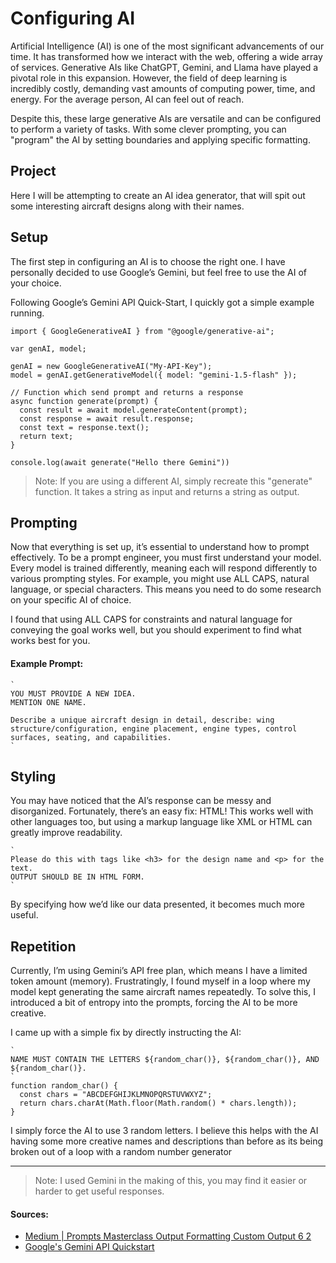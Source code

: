 # Configuring AI

Artificial Intelligence (AI) is one of the most significant advancements of our time. It has transformed how we interact with the web, offering a wide array of services. Generative AIs like ChatGPT, Gemini, and Llama have played a pivotal role in this expansion. However, the field of deep learning is incredibly costly, demanding vast amounts of computing power, time, and energy. For the average person, AI can feel out of reach.

Despite this, these large generative AIs are versatile and can be configured to perform a variety of tasks. With some clever prompting, you can "program" the AI by setting boundaries and applying specific formatting.

## Project

Here I will be attempting to create an AI idea generator, that will spit out some interesting aircraft designs along with their names.

## Setup

The first step in configuring an AI is to choose the right one. I have personally decided to use Google’s Gemini, but feel free to use the AI of your choice.

Following Google’s Gemini API Quick-Start, I quickly got a simple example running.

```JS
import { GoogleGenerativeAI } from "@google/generative-ai";

var genAI, model;

genAI = new GoogleGenerativeAI("My-API-Key");
model = genAI.getGenerativeModel({ model: "gemini-1.5-flash" });

// Function which send prompt and returns a response
async function generate(prompt) {
  const result = await model.generateContent(prompt);
  const response = await result.response;
  const text = response.text();
  return text;
}

console.log(await generate("Hello there Gemini"))
```

> Note: If you are using a different AI, simply recreate this "generate" function. It takes a string as input and returns a string as output.

## Prompting

Now that everything is set up, it’s essential to understand how to prompt effectively. To be a prompt engineer, you must first understand your model. Every model is trained differently, meaning each will respond differently to various prompting styles. For example, you might use ALL CAPS, natural language, or special characters. This means you need to do some research on your specific AI of choice.

I found that using ALL CAPS for constraints and natural language for conveying the goal works well, but you should experiment to find what works best for you.

#### Example Prompt:

```JS
`
YOU MUST PROVIDE A NEW IDEA.
MENTION ONE NAME.

Describe a unique aircraft design in detail, describe: wing structure/configuration, engine placement, engine types, control surfaces, seating, and capabilities.
`
```

## Styling

You may have noticed that the AI’s response can be messy and disorganized. Fortunately, there’s an easy fix: HTML! This works well with other languages too, but using a markup language like XML or HTML can greatly improve readability.

```JS
`
Please do this with tags like <h3> for the design name and <p> for the text.
OUTPUT SHOULD BE IN HTML FORM.
`
```

By specifying how we’d like our data presented, it becomes much more useful.

## Repetition

Currently, I’m using Gemini’s API free plan, which means I have a limited token amount (memory). Frustratingly, I found myself in a loop where my model kept generating the same aircraft names repeatedly. To solve this, I introduced a bit of entropy into the prompts, forcing the AI to be more creative.

I came up with a simple fix by directly instructing the AI:

```JS
`
NAME MUST CONTAIN THE LETTERS ${random_char()}, ${random_char()}, AND ${random_char()}.
`
function random_char() {
  const chars = "ABCDEFGHIJKLMNOPQRSTUVWXYZ";
  return chars.charAt(Math.floor(Math.random() * chars.length));
}
```

I simply force the AI to use 3 random letters. I believe this helps with the AI having some more creative names and descriptions than before as its being broken out of a loop with a random number generator

---

> Note: I used Gemini in the making of this, you may find it easier or harder to get useful responses.

#### Sources:

- [Medium | Prompts Masterclass Output Formatting Custom Output 6 2](https://pub.aimind.so/prompts-masterclass-output-formatting-custom-output-6-256bb3b0d14e)
- [Google's Gemini API Quickstart](https://ai.google.dev/gemini-api/docs/quickstart?lang=web)
